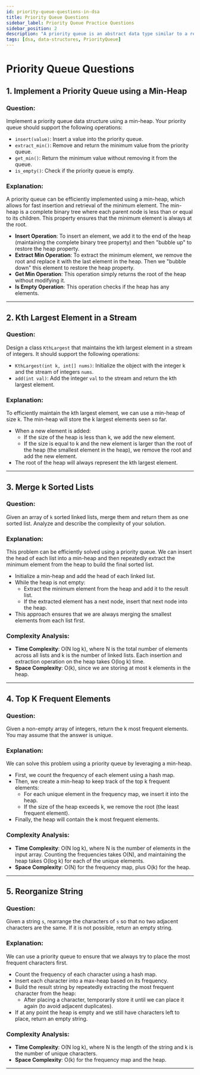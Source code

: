 ```yaml
---
id: priority-queue-questions-in-dsa
title: Priority Queue Questions
sidebar_label: Priority Queue Practice Questions
sidebar_position: 2
description: "A priority queue is an abstract data type similar to a regular queue or stack data structure, but with an added feature that allows each element to have a priority. In a priority queue, elements are served based on their priority rather than their order in the queue."
tags: [dsa, data-structures, PriorityQueue]
---
```

# Priority Queue Questions

## 1. Implement a Priority Queue using a Min-Heap

### Question:
Implement a priority queue data structure using a min-heap. Your priority queue should support the following operations:
- `insert(value)`: Insert a value into the priority queue.
- `extract_min()`: Remove and return the minimum value from the priority queue.
- `get_min()`: Return the minimum value without removing it from the queue.
- `is_empty()`: Check if the priority queue is empty.

### Explanation:
A priority queue can be efficiently implemented using a min-heap, which allows for fast insertion and retrieval of the minimum element. The min-heap is a complete binary tree where each parent node is less than or equal to its children. This property ensures that the minimum element is always at the root.

- **Insert Operation**: To insert an element, we add it to the end of the heap (maintaining the complete binary tree property) and then "bubble up" to restore the heap property.
- **Extract Min Operation**: To extract the minimum element, we remove the root and replace it with the last element in the heap. Then we "bubble down" this element to restore the heap property.
- **Get Min Operation**: This operation simply returns the root of the heap without modifying it.
- **Is Empty Operation**: This operation checks if the heap has any elements.

---

## 2. Kth Largest Element in a Stream

### Question:
Design a class `KthLargest` that maintains the kth largest element in a stream of integers. It should support the following operations:
- `KthLargest(int k, int[] nums)`: Initialize the object with the integer k and the stream of integers `nums`.
- `add(int val)`: Add the integer `val` to the stream and return the kth largest element.

### Explanation:
To efficiently maintain the kth largest element, we can use a min-heap of size k. The min-heap will store the k largest elements seen so far. 

- When a new element is added:
  - If the size of the heap is less than k, we add the new element.
  - If the size is equal to k and the new element is larger than the root of the heap (the smallest element in the heap), we remove the root and add the new element.
- The root of the heap will always represent the kth largest element.

---

## 3. Merge k Sorted Lists

### Question:
Given an array of `k` sorted linked lists, merge them and return them as one sorted list. Analyze and describe the complexity of your solution.

### Explanation:
This problem can be efficiently solved using a priority queue. We can insert the head of each list into a min-heap and then repeatedly extract the minimum element from the heap to build the final sorted list.

- Initialize a min-heap and add the head of each linked list.
- While the heap is not empty:
  - Extract the minimum element from the heap and add it to the result list.
  - If the extracted element has a next node, insert that next node into the heap.
- This approach ensures that we are always merging the smallest elements from each list first.

### Complexity Analysis:
- **Time Complexity**: O(N log k), where N is the total number of elements across all lists and k is the number of linked lists. Each insertion and extraction operation on the heap takes O(log k) time.
- **Space Complexity**: O(k), since we are storing at most k elements in the heap.

---

## 4. Top K Frequent Elements

### Question:
Given a non-empty array of integers, return the k most frequent elements. You may assume that the answer is unique.

### Explanation:
We can solve this problem using a priority queue by leveraging a min-heap. 

- First, we count the frequency of each element using a hash map.
- Then, we create a min-heap to keep track of the top k frequent elements:
  - For each unique element in the frequency map, we insert it into the heap.
  - If the size of the heap exceeds k, we remove the root (the least frequent element).
- Finally, the heap will contain the k most frequent elements.

### Complexity Analysis:
- **Time Complexity**: O(N log k), where N is the number of elements in the input array. Counting the frequencies takes O(N), and maintaining the heap takes O(log k) for each of the unique elements.
- **Space Complexity**: O(N) for the frequency map, plus O(k) for the heap.

---

## 5. Reorganize String

### Question:
Given a string `s`, rearrange the characters of `s` so that no two adjacent characters are the same. If it is not possible, return an empty string.

### Explanation:
We can use a priority queue to ensure that we always try to place the most frequent characters first.

- Count the frequency of each character using a hash map.
- Insert each character into a max-heap based on its frequency.
- Build the result string by repeatedly extracting the most frequent character from the heap:
  - After placing a character, temporarily store it until we can place it again (to avoid adjacent duplicates).
- If at any point the heap is empty and we still have characters left to place, return an empty string.

### Complexity Analysis:
- **Time Complexity**: O(N log k), where N is the length of the string and k is the number of unique characters.
- **Space Complexity**: O(k) for the frequency map and the heap.

---
